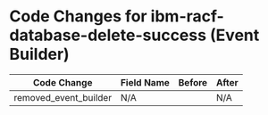 # Code Changes for ibm-racf-database-delete-success (Event Builder)

| Code Change | Field Name | Before | After |
|-------------|------------|--------|-------|
| removed_event_builder | N/A |  | N/A |